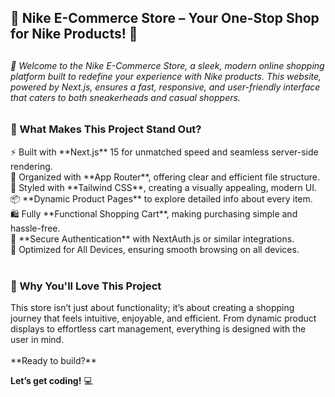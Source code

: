 <h2>🛒 Nike E-Commerce Store – Your One-Stop Shop for Nike Products! 👟<h2/>

<h6>🎯 Welcome to the Nike E-Commerce Store, a sleek, modern online shopping platform built to redefine your experience with Nike products. This website, powered by Next.js, ensures a fast, responsive, and user-friendly interface that caters to both sneakerheads and casual shoppers.<h6/>
  
<h3>🔑 What Makes This Project Stand Out?</h3>
⚡ Built with **Next.js** 15 for unmatched speed and seamless server-side rendering.<br>
📂 Organized with **App Router**, offering clear and efficient file structure.<br>
🎨 Styled with **Tailwind CSS**, creating a visually appealing, modern UI.<br>
📦 **Dynamic Product Pages** to explore detailed info about every item.<br>
🛍️ Fully **Functional Shopping Cart**, making purchasing simple and hassle-free.<br>
🔐 **Secure Authentication** with NextAuth.js or similar integrations.<br>
📱 Optimized for All Devices, ensuring smooth browsing on all devices.<br><br>

<h3>🚀 Why You'll Love This Project</h3>
This store isn’t just about functionality; it’s about creating a shopping journey that feels intuitive, enjoyable, and efficient. From dynamic product displays to effortless cart management, everything is designed with the user in mind.
<br><br>
**Ready to build?** 

**Let’s get coding!** 💻
